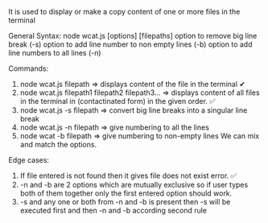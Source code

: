 It is used to display or make a copy content of one or more files in the terminal

General Syntax: node wcat.js [options] [filepaths] option to remove big line break (-s) option to add line number to non empty lines (-b) option to add line numbers to all lines (-n)

Commands:

1) node wcat.js filepath => displays content of the file in the terminal ✔
2) node wcat.js filepath1 filepath2 filepath3... => displays content of all files in the terminal in (contactinated form) in the given order. ✅
3) node wcat.js -s filepath => convert big line breaks into a singular line break
4) node wcat.js -n filepath => give numbering to all the lines
5) node wcat -b filepath => give numbering to non-empty lines
We can mix and match the options.

Edge cases:

1) If file entered is not found then it gives file does not exist error. ✅
2) -n and -b are 2 options which are mutually exclusive so if user types both of them together only the first entered option should work.
3) -s and any one or both from -n and -b is present then -s will be executed first and then -n and -b according second rule